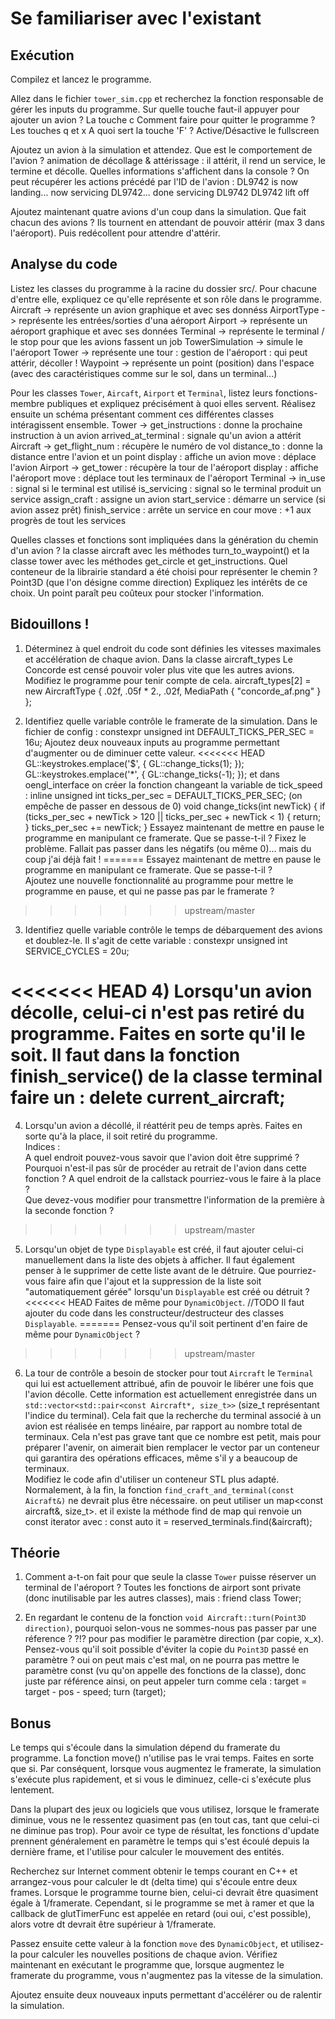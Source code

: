 # Se familiariser avec l'existant

## Exécution

Compilez et lancez le programme.

Allez dans le fichier `tower_sim.cpp` et recherchez la fonction responsable de gérer les inputs du programme.
Sur quelle touche faut-il appuyer pour ajouter un avion ? La touche c
Comment faire pour quitter le programme ? Les touches q et x
A quoi sert la touche 'F' ? Active/Désactive le fullscreen

Ajoutez un avion à la simulation et attendez.
Que est le comportement de l'avion ? animation de décollage & attérissage :
il attérit, il rend un service, le termine et décolle.
Quelles informations s'affichent dans la console ?
On peut récupérer les actions précédé par l'ID de l'avion :
DL9742 is now landing...
now servicing DL9742...
done servicing DL9742
DL9742 lift off

Ajoutez maintenant quatre avions d'un coup dans la simulation.
Que fait chacun des avions ? Ils tournent en attendant de pouvoir attérir 
(max 3 dans l'aéroport). Puis redécollent pour attendre d'attérir.

## Analyse du code

Listez les classes du programme à la racine du dossier src/.
Pour chacune d'entre elle, expliquez ce qu'elle représente et son rôle dans le programme.
Aircraft -> représente un avion graphique et avec ses donnéss
AirportType -> représente les entrées/sorties d'una aéroport
Airport -> représente un aéroport graphique et avec ses données
Terminal -> représente le terminal / le stop pour que les avions fassent un job
TowerSimulation -> simule le l'aéroport 
Tower -> représente une tour : gestion de l'aéroport : qui peut attérir, décoller !
Waypoint -> représente un point (position) dans l'espace (avec des caractéristiques comme sur le sol, dans un terminal...)

Pour les classes `Tower`, `Aircaft`, `Airport` et `Terminal`, listez leurs fonctions-membre publiques et expliquez précisément à quoi elles servent.
Réalisez ensuite un schéma présentant comment ces différentes classes intéragissent ensemble.
Tower    -> get_instructions    : donne la prochaine instruction à un avion 
            arrived_at_terminal : signale qu'un avion a attérit
Aircraft -> get_flight_num  : récupère le numéro de vol
            distance_to     : donne la distance entre l'avion et un point
            display         : affiche un avion
            move            : déplace l'avion
Airport  -> get_tower : récupère la tour de l'aéroport
            display   : affiche l'aéroport
            move      : déplace tout les terminaux de l'aéroport
Terminal -> in_use         : signal si le terminal est utilisé
            is_servicing   : signal so le terminal produit un service
            assign_craft   : assigne un avion
            start_service  : démarre un service (si avion assez prêt)
            finish_service : arrête un service en cour
            move           : +1 aux progrès de tout les services

Quelles classes et fonctions sont impliquées dans la génération du chemin d'un avion ? la classe aircraft avec les méthodes turn_to_waypoint() et la classe
tower avec les méthodes get_circle et get_instructions.
Quel conteneur de la librairie standard a été choisi pour représenter le chemin ? Point3D (que l'on désigne comme direction)
Expliquez les intérêts de ce choix. Un point paraît peu coûteux pour stocker l'information.

## Bidouillons !

1) Déterminez à quel endroit du code sont définies les vitesses maximales et accélération de chaque avion. Dans la classe aircraft_types
Le Concorde est censé pouvoir voler plus vite que les autres avions.
Modifiez le programme pour tenir compte de cela.
aircraft_types[2] = new AircraftType { .02f, .05f * 2., .02f, MediaPath {    "concorde_af.png" } };

2) Identifiez quelle variable contrôle le framerate de la simulation. Dans le fichier de config : constexpr unsigned int DEFAULT_TICKS_PER_SEC = 16u;
Ajoutez deux nouveaux inputs au programme permettant d'augmenter ou de diminuer cette valeur.
<<<<<<< HEAD
GL::keystrokes.emplace('$', []() { GL::change_ticks(1); });
GL::keystrokes.emplace('*', []() { GL::change_ticks(-1); });
et dans oengl_interface on créer la fonction changeant la variable de tick_speed : inline unsigned int ticks_per_sec = DEFAULT_TICKS_PER_SEC;
(on empêche de passer en dessous de 0)
void change_ticks(int newTick)
{
    if (ticks_per_sec + newTick > 120 || ticks_per_sec + newTick < 1)
    {
        return;
    }
    ticks_per_sec += newTick;
}
Essayez maintenant de mettre en pause le programme en manipulant ce framerate. Que se passe-t-il ? Fixez le problème.
Fallait pas passer dans les négatifs (ou même 0)... mais du coup j'ai déjà fait !
=======
Essayez maintenant de mettre en pause le programme en manipulant ce framerate. Que se passe-t-il ?\
Ajoutez une nouvelle fonctionnalité au programme pour mettre le programme en pause, et qui ne passe pas par le framerate ? 
>>>>>>> upstream/master

3) Identifiez quelle variable contrôle le temps de débarquement des avions et doublez-le.
Il s'agit de cette variable : constexpr unsigned int SERVICE_CYCLES = 20u;

<<<<<<< HEAD
4) Lorsqu'un avion décolle, celui-ci n'est pas retiré du programme.
Faites en sorte qu'il le soit.
Il faut dans la fonction finish_service() de la classe terminal faire un : delete current_aircraft;
=======
4) Lorsqu'un avion a décollé, il réattérit peu de temps après.
Faites en sorte qu'à la place, il soit retiré du programme.\
Indices :\
A quel endroit pouvez-vous savoir que l'avion doit être supprimé ?\
Pourquoi n'est-il pas sûr de procéder au retrait de l'avion dans cette fonction ?
A quel endroit de la callstack pourriez-vous le faire à la place ?\
Que devez-vous modifier pour transmettre l'information de la première à la seconde fonction ?
>>>>>>> upstream/master

5) Lorsqu'un objet de type `Displayable` est créé, il faut ajouter celui-ci manuellement dans la liste des objets à afficher.
Il faut également penser à le supprimer de cette liste avant de le détruire.
Que pourriez-vous faire afin que l'ajout et la suppression de la liste soit "automatiquement gérée" lorsqu'un `Displayable` est créé ou détruit ?
<<<<<<< HEAD
Faites de même pour `DynamicObject`. //TODO
Il faut ajouter du code dans les constructeur/destructeur des classes `Displayable`.
=======
Pensez-vous qu'il soit pertinent d'en faire de même pour `DynamicObject` ?
>>>>>>> upstream/master

6) La tour de contrôle a besoin de stocker pour tout `Aircraft` le `Terminal` qui lui est actuellement attribué, afin de pouvoir le libérer une fois que l'avion décolle.
Cette information est actuellement enregistrée dans un `std::vector<std::pair<const Aircraft*, size_t>>` (size_t représentant l'indice du terminal).
Cela fait que la recherche du terminal associé à un avion est réalisée en temps linéaire, par rapport au nombre total de terminaux.
Cela n'est pas grave tant que ce nombre est petit, mais pour préparer l'avenir, on aimerait bien remplacer le vector par un conteneur qui garantira des opérations efficaces, même s'il y a beaucoup de terminaux.\
Modifiez le code afin d'utiliser un conteneur STL plus adapté. Normalement, à la fin, la fonction `find_craft_and_terminal(const Aicraft&)` ne devrait plus être nécessaire.
on peut utiliser un map<const aircraft&, size_t>.
et il existe la méthode find de map qui renvoie un const iterator avec : const auto it = reserved_terminals.find(&aircraft);

## Théorie

1) Comment a-t-on fait pour que seule la classe `Tower` puisse réserver un terminal de l'aéroport ?
Toutes les fonctions de airport sont private (donc inutilisable par les autres classes), mais : friend class Tower;

2) En regardant le contenu de la fonction `void Aircraft::turn(Point3D direction)`, pourquoi selon-vous ne sommes-nous pas passer par une réference ?
?!? pour pas modifier le paramètre direction (par copie, x_x).
Pensez-vous qu'il soit possible d'éviter la copie du `Point3D` passé en paramètre ? oui on peut mais c'est mal, on ne pourra pas mettre le paramètre const
(vu qu'on appelle des fonctions de la classe), donc juste par référence ainsi, on peut appeler turn comme cela : 
target = target - pos - speed;
turn (target);

## Bonus

Le temps qui s'écoule dans la simulation dépend du framerate du programme.
La fonction move() n'utilise pas le vrai temps. Faites en sorte que si.
Par conséquent, lorsque vous augmentez le framerate, la simulation s'exécute plus rapidement, et si vous le diminuez, celle-ci s'exécute plus lentement.

Dans la plupart des jeux ou logiciels que vous utilisez, lorsque le framerate diminue, vous ne le ressentez quasiment pas (en tout cas, tant que celui-ci ne diminue pas trop).
Pour avoir ce type de résultat, les fonctions d'update prennent généralement en paramètre le temps qui s'est écoulé depuis la dernière frame, et l'utilise pour calculer le mouvement des entités.

Recherchez sur Internet comment obtenir le temps courant en C++ et arrangez-vous pour calculer le dt (delta time) qui s'écoule entre deux frames.
Lorsque le programme tourne bien, celui-ci devrait être quasiment égale à 1/framerate.
Cependant, si le programme se met à ramer et que la callback de glutTimerFunc est appelée en retard (oui oui, c'est possible), alors votre dt devrait être supérieur à 1/framerate.

Passez ensuite cette valeur à la fonction `move` des `DynamicObject`, et utilisez-la pour calculer les nouvelles positions de chaque avion.
Vérifiez maintenant en exécutant le programme que, lorsque augmentez le framerate du programme, vous n'augmentez pas la vitesse de la simulation.

Ajoutez ensuite deux nouveaux inputs permettant d'accélérer ou de ralentir la simulation.
